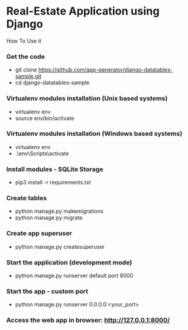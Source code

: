 # Real-Estate Application using Django

How To Use it 
### Get the code
* git clone https://github.com/app-generator/django-datatables-sample.git
* cd django-datatables-sample
  
### Virtualenv modules installation (Unix based systems)
* virtualenv env
* source env/bin/activate

### Virtualenv modules installation (Windows based systems)
* virtualenv env
* .\env\Scripts\activate

### Install modules - SQLite Storage
* pip3 install -r requirements.txt

### Create tables
* python manage.py makemigrations
* python manage.py migrate

### Create app superuser
* python manage.py createsuperuser

### Start the application (development mode)
* python manage.py runserver  default port 8000

### Start the app - custom port
* python manage.py runserver 0.0.0.0:<your_port>

### Access the web app in browser: http://127.0.0.1:8000/ 
